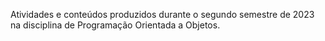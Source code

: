 Atividades e conteúdos produzidos durante o segundo semestre de 2023 na disciplina de Programação Orientada a Objetos.